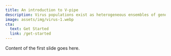 ```yaml
---
title: An introduction to V-pipe
description: Virus populations exist as heterogeneous ensembles of genomes within their hosts. This genetic diversity is associated with viral pathogenesis, virulence, and disease progression, and it can be probed using high-throughput sequencing technologies.
image: assets/img/virus-1.webp
cta:
  text: Get Started
  link: /get-started
---
```


Content of the first slide goes here.